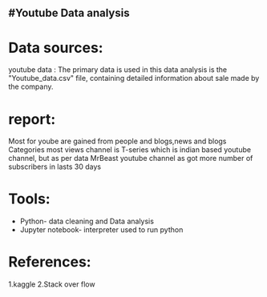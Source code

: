 #**Youtube Data analysis**
---
# Data sources:

youtube data : The primary data is used in this data analysis is the "Youtube_data.csv" file, containing detailed information about sale made by the company.

# report:

Most for yoube are gained from people and blogs,news and blogs Categories most views channel is T-series which is indian based youtube channel, but as per data MrBeast youtube channel as got more number of subscribers in lasts 30 days

# Tools:

* Python- data cleaning and Data analysis
* Jupyter notebook- interpreter used to run python

# References: 

1.kaggle
2.Stack over flow
